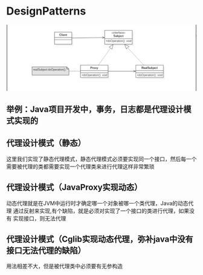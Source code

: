 # DesignPatterns

![Image text](../../../../../img/代理设计模式.png)

## 举例：Java项目开发中，事务，日志都是代理设计模式实现的

## 代理设计模式（静态）

这里我们实现了静态代理模式，静态代理模式必须要实现同一个接口，然后每一个
需要被代理的类都需要实现一个代理类来进行代理这样非常繁琐

## 代理设计模式（JavaProxy实现动态）

动态代理就是在JVM中运行时才确定哪一个对象被哪一个类代理，Java的动态代理
通过反射来实现,有个缺陷，就是必须对实现了一个接口的类进行代理，如果没有
实现接口，则无法代理

## 代理设计模式（Cglib实现动态代理，弥补java中没有接口无法代理的缺陷）

用法相差不大，但是被代理类中必须要有无参构造



